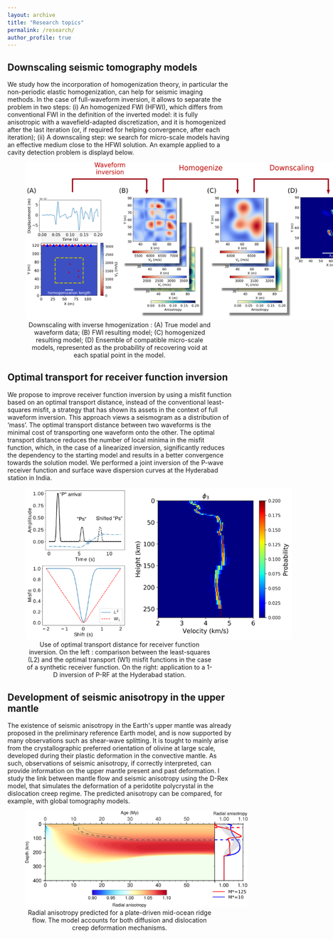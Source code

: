 ```yaml
---
layout: archive
title: "Research topics"
permalink: /research/
author_profile: true
---
```



## Downscaling seismic tomography models

We study how the incorporation of homogenization theory, in particular the non-periodic elastic homogenization, can help for seismic imaging methods. In the case of full-waveform inversion, it allows to separate the problem in two steps:
(i) An homogenized FWI (HFWI), which differs from conventional FWI in the definition of the inverted model: it is fully anisotropic with a wavefield-adapted discretization, and it is homogenized after the last iteration (or, if required for helping convergence, after each iteration);
(ii) A downscaling step: we search for micro-scale models having an effective medium close to the HFWI solution.
An example applied to a cavity detection problem is displayd below.

<figure>
  <center> 
    <img src="../files/invhomo2021_summary.png" style="max-width: 800px;"  alt="inverse homogenization"/>
    <figcaption> Downscaling with inverse hmogenization : (A) True model and waveform data; (B) FWI resulting model; (C) homogenized resulting model; (D) Ensemble of compatible micro-scale models, represented as the probability of recovering void at each spatial point in the model. </figcaption>
  </center>
</figure>


## Optimal transport for receiver function inversion

We propose to improve receiver function inversion by using a misfit function based on an optimal transport distance, instead of the conventional least-squares misfit, a strategy that has shown its assets in the context of full waveform inversion. This approach views a seismogram as a distribution of ‘mass’. The optimal transport distance between two waveforms is the minimal cost of transporting one waveform onto the other. The optimal transport distance reduces the number of local minima in the misfit function, which, in the case of a linearized inversion, significantly reduces the dependency to the starting model and results in a better convergence towards the solution model. We performed a joint inversion of the P-wave receiver function and surface wave dispersion curves at the Hyderabad station in India.

<figure>
  <center> 
    <img src="../files/ot_rf_2019_summary.png" style="max-width: 600px;"  alt="optimal transport"/>
    <figcaption> Use of optimal transport distance for receiver function inversion. On the left : comparison between the least-squares (L2) and the optimal transport (W1) misfit functions in the case of a synthetic receiver function. On the right: application to a 1-D inversion of P-RF at the Hyderabad station. </figcaption>
  </center>
</figure>


## Development of seismic anisotropy in the upper mantle

The existence of seismic anisotropy in the Earth's upper mantle was already proposed in the preliminary reference Earth model, and is now supported by many observations such as shear-wave splitting. It is tought to mainly arise from the crystallographic preferred orientation of olivine at large scale, developed during their plastic deformation in the convective mantle. As such, observations of seismic anisotropy, if correctly interpreted, can provide information on the upper mantle present and past deformation. I study the link between mantle flow and seismic anisotropy using the D-Rex model, that simulates the deformation of a peridotite polycrystal in the dislocation creep regime. The predicted anisotropy can be compared, for example, with global tomography models.


<figure>
  <center> 
    <img src="../files/fig3_radial_anisotropy_b.png" style="max-width: 500px;"  alt="radial anisotropy"/>
    <figcaption>Radial anisotropy predicted for a plate-driven mid-ocean ridge flow. The model accounts for both diffusion and dislocation creep deformation mechanisms. </figcaption>
  </center>
</figure>






